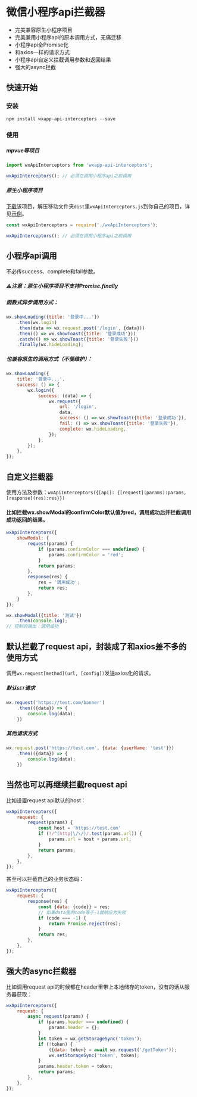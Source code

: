 # 微信小程序api拦截器

- 完美兼容原生小程序项目
- 完美兼用小程序api的原本调用方式，无痛迁移
- 小程序api全Promise化
- 和axios一样的请求方式
- 小程序api自定义拦截调用参数和返回结果
- 强大的async拦截

## 快速开始

### 安装

```js
npm install wxapp-api-interceptors --save
```

### 使用

##### mpvue等项目

```js
import wxApiInterceptors from 'wxapp-api-interceptors';

wxApiInterceptors(); // 必须在调用小程序api之前调用
```

##### 原生小程序项目

[下载](https://github.com/mushan0x0/wxapp-api-interceptors/archive/master.zip)该项目，解压移动文件夹`dist`里`wxApiInterceptors.js`到你自己的项目，详见[示例](https://github.com/mushan0x0/wxapp-api-interceptors/tree/master/example/wxapp)。

```js
const wxApiInterceptors = require('./wxApiInterceptors');

wxApiInterceptors(); // 必须在调用小程序api之前调用
```

## 小程序api调用

不必传success、complete和fail参数。

##### ⚠️注意：原生小程序项目不支持Promise.finally

##### 函数式异步调用方式：

```js
wx.showLoading({title: '登录中...'})
    .then(wx.login)
    .then(data => wx.request.post('/login', {data}))
    .then(() => wx.showToast({title: '登录成功'}))
    .catch(() => wx.showToast({title: '登录失败'}))
    .finally(wx.hideLoading);
```

##### 也兼容原生的调用方式（不便维护）：

```js
wx.showLoading({
    title: '登录中...',
    success: () => {
        wx.login({
            success: (data) => {
                wx.request({
                    url: '/login',
                    data,
                    success: () => wx.showToast({title: '登录成功'}),
                    fail: () => wx.showToast({title: '登录失败'}),
                    complete: wx.hideLoading,
                });
            },
        });
    },
});
```

## 自定义拦截器

使用方法及参数：`wxApiInterceptors({[api]: {[request](params):params, [response](res):res}})`

#### 比如拦截wx.showModal的confirmColor默认值为red，调用成功后并拦截调用成功返回的结果。
```js
wxApiInterceptors({
    showModal: {
        request(params) {
            if (params.confirmColor === undefined) {
                params.confirmColor = 'red';
            }
            return params;
        },
        response(res) {
            res = '调用成功';
            return res;
        },
    }
});

wx.showModal({title: '测试'})
    .then(console.log);
// 控制的输出：调用成功
```

## 默认拦截了request api，封装成了和axios差不多的使用方式

调用`wx.request[method](url, [config])`发送axios化的请求。

##### 默认`GET`请求

```js
wx.request('https://test.com/banner')
    .then(({data}) => {
        console.log(data);
    })
```

##### 其他请求方式

```js
wx.request.post('https://test.com', {data: {userName: 'test'}})
    .then(({data}) => {
        console.log(data);
    })
```

## 当然也可以再继续拦截request api

比如设置request api默认的host：

```js
wxApiInterceptors({
    request: {
        request(params) {
            const host = 'https://test.com'
            if (!/^(http|\/\/)/.test(params.url)) {
                params.url = host + params.url;
            }
            return params;
        },
    },
});
```

甚至可以拦截自己的业务状态码：

```js
wxApiInterceptors({
    request: {
        response(res) {
            const {data: {code}} = res;
            // 如果data里的code等于-1就响应为失败
            if (code === -1) {
                return Promise.reject(res);
            }
            return res;
        },
    },
});
```

## 强大的async拦截器

比如调用request api的时候都在header里带上本地储存的token，没有的话从服务器获取：

```js
wxApiInterceptors({
    request: {
        async request(params) {
            if (params.header === undefined) {
                params.header = {};
            }
            let token = wx.getStorageSync('token');
            if (!token) {
                ({data: token} = await wx.request('/getToken'));
                wx.setStorageSync('token', token);
            }
            params.header.token = token;
            return params;
        },
    },
});
```
